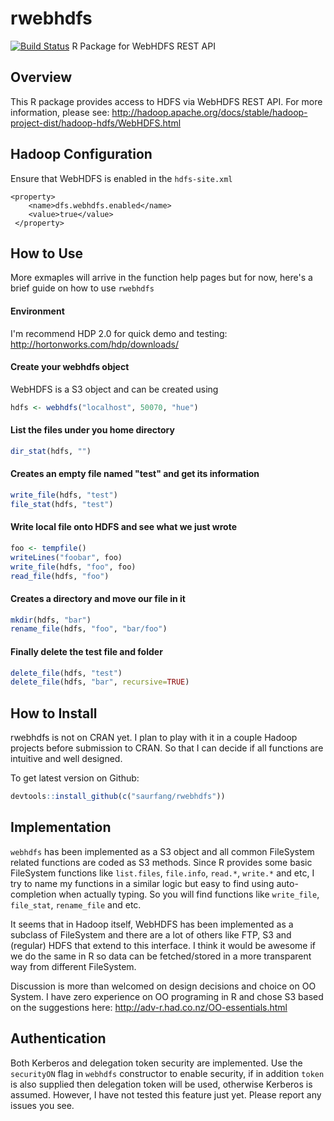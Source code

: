 rwebhdfs
========
[![Build Status](https://travis-ci.org/saurfang/rwebhdfs.svg?branch=master)](https://travis-ci.org/saurfang/rwebhdfs)
R Package for WebHDFS REST API

## Overview
This R package provides access to HDFS via WebHDFS REST API. For more information, please see:
http://hadoop.apache.org/docs/stable/hadoop-project-dist/hadoop-hdfs/WebHDFS.html

## Hadoop Configuration
Ensure that WebHDFS is enabled in the `hdfs-site.xml`
```
<property>
    <name>dfs.webhdfs.enabled</name>
    <value>true</value>
 </property>
```

## How to Use
More exmaples will arrive in the function help pages but for now, here's a brief guide on how to use `rwebhdfs`

#### Environment
I'm recommend HDP 2.0 for quick demo and testing: http://hortonworks.com/hdp/downloads/

#### Create your webhdfs object
WebHDFS is a S3 object and can be created using 
```R
hdfs <- webhdfs("localhost", 50070, "hue")
```

#### List the files under you home directory
```R
dir_stat(hdfs, "")
```

#### Creates an empty file named "test" and get its information
```R
write_file(hdfs, "test")
file_stat(hdfs, "test")
```

#### Write local file onto HDFS and see what we just wrote
```R
foo <- tempfile()
writeLines("foobar", foo)
write_file(hdfs, "foo", foo)
read_file(hdfs, "foo")
```

#### Creates a directory and move our file in it
```R
mkdir(hdfs, "bar")
rename_file(hdfs, "foo", "bar/foo")
```

#### Finally delete the test file and folder
```R
delete_file(hdfs, "test")
delete_file(hdfs, "bar", recursive=TRUE)
```

## How to Install
rwebhdfs is not on CRAN yet. I plan to play with it in a couple Hadoop projects before submission to CRAN. So that I can decide if all functions are intuitive and well designed.

To get latest version on Github:
```R
devtools::install_github(c("saurfang/rwebhdfs"))
```

## Implementation
`webhdfs` has been implemented as a S3 object and all common FileSystem related functions are coded as S3 methods. Since R provides some basic FileSystem functions like `list.files`, `file.info`, `read.*`, `write.*` and etc, I try to name my functions in a similar logic but easy to find using auto-completion when actually typing. So you will find functions like `write_file`, `file_stat`, `rename_file` and etc.

It seems that in Hadoop itself, WebHDFS has been implemented as a subclass of FileSystem and there are a lot of others like FTP, S3 and (regular) HDFS that extend to this interface. I think it would be awesome if we do the same in R so data can be fetched/stored in a more transparent way from different FileSystem.

Discussion is more than welcomed on design decisions and choice on OO System. I have zero experience on OO programing in R and chose S3 based on the suggestions here: http://adv-r.had.co.nz/OO-essentials.html

## Authentication
Both Kerberos and delegation token security are implemented. Use the `securityON` flag in `webhdfs` constructor to enable security, if in addition `token` is also supplied then delegation token will be used, otherwise Kerberos is assumed. However, I have not tested this feature just yet. Please report any issues you see.
